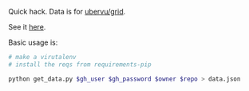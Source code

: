 Quick hack. Data is for [ubervu/grid](https://github.com/uberVU/grid).

See it [here](http://www.mihneadb.net/stargazers_table).


Basic usage is:

```bash
# make a virutalenv
# install the reqs from requirements-pip

python get_data.py $gh_user $gh_password $owner $repo > data.json
```
